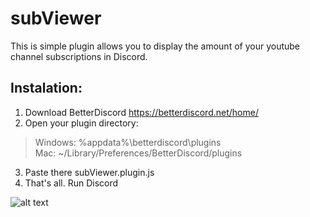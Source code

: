 # subViewer
This is simple plugin allows you to display the amount of your youtube channel subscriptions in Discord.

## Instalation:

1. Download BetterDiscord https://betterdiscord.net/home/
2. Open your plugin directory:
>Windows: %appdata%\betterdiscord\plugins\
>Mac: ~/Library/Preferences/BetterDiscord/plugins
3. Paste there subViewer.plugin.js
4. That's all. Run Discord

![alt text](https://s5.postimg.org/6cqyqxzbr/asd-1.png "subViewer")

